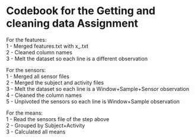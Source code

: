 #  Codebook for the Getting and cleaning data Assignment

For the features:  
1 - Merged features.txt with x_<dataset>.txt  
2 - Cleaned column names  
3 - Melt the dataset so each line is a different observation  

For the sensors:  
1 - Merged all sensor files  
2 - Merged the subject and activity files  
3 - Melt the dataset so each line is a Window+Sample+Sensor observation  
4 - Cleaned the column names  
5 - Unpivoted the sensors so each line is Window+Sample observation  

For the means:  
1 - Read the sensors file of the step above  
2 - Grouped by Subject+Activity  
3 - Calculated all means  
